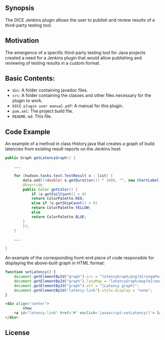 ## Synopsis

The DICE Jenkins plugin allows the user to publish and review results of a third-party testing tool.

## Motivation

The emergence of a specific third-party testing tool for Java projects created a need for a Jenkins plugin that would allow publishing and reviewing of testing results in a custom format.

## Basic Contents:

* `doc`: A folder containing javadoc files.
* `src`: A folder containing the classes and other files necessary for the plugin to work.
* `DICE plugin user manual.pdf`: A manual for this plugin.
* `pom.xml`: The project build file.
* `README.md`: This file.

## Code Example

An example of a method in class History.java that creates a graph of build latencies from existing result reports on the Jenkins host:


```java
public Graph getLatencyGraph() {

	...

	for (hudson.tasks.test.TestResult o : list) {
	    data.add(((double) o.getDuration()) * 1000, "", new ChartLabel(o) {
		@Override
		public Color getColor() {
		    if (o.getFailCount() > 0)
			return ColorPalette.RED;
		    else if (o.getSkipCount() > 0)
			return ColorPalette.YELLOW;
		    else
			return ColorPalette.BLUE;
		}
	    });
	}

	...

}
```
An example of the corresponding front-end piece of code responsible for displaying the above-built graph in HTML format:

```javascript
function setLatency() {
	document.getElementById("graph").src = "latencyGraph/png?${rangeParameters}"
	document.getElementById("graph").lazyMap = "latencyGraph/map?${rangeParameters}"
	document.getElementById("graph").alt = "[Latency graph]";
	document.getElementById("latency-link").style.display = "none";
}
```
```HTML
<div align="center">
       	show
  	<a id="latency-link" href="#" onclick='javascript:setLatency()'> latency </a>
</div>
```



## License



